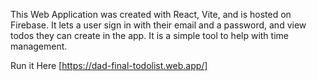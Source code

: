 This Web Application was created with React, Vite, and is hosted on Firebase. It lets a user sign in with their email and a password, and view todos they can create in the app. It is a simple tool to help with time management. 

Run it Here [https://dad-final-todolist.web.app/]
